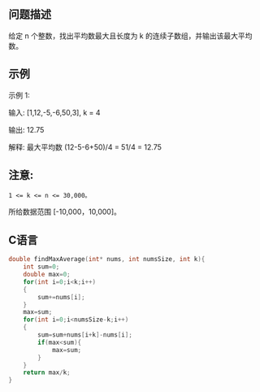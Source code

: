 问题描述
-----------------
给定 n 个整数，找出平均数最大且长度为 k 的连续子数组，并输出该最大平均数。

示例
----------
示例 1:

输入: [1,12,-5,-6,50,3], k = 4

输出: 12.75

解释: 最大平均数 (12-5-6+50)/4 = 51/4 = 12.75

注意:
-----------------------

	1 <= k <= n <= 30,000。
	
  所给数据范围 [-10,000，10,000]。

C语言
--------------
```C
double findMaxAverage(int* nums, int numsSize, int k){
    int sum=0;
    double max=0;
    for(int i=0;i<k;i++)
    {
        sum+=nums[i];
    }
    max=sum;
    for(int i=0;i<numsSize-k;i++)
    {
        sum=sum+nums[i+k]-nums[i];
        if(max<sum){
            max=sum;
        }
    }
    return max/k;
}
